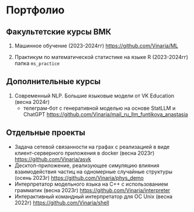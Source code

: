 # Портфолио

## Факультетские курсы ВМК
1. Машинное обучение (2023-2024гг) https://github.com/Vinaria/ML
   
3. Практикум по математической статистике на языке R (2023-2024гг) папка `ms_practice`


## Дополнительные курсы
1. Современный NLP. Большие языковые модели от VK Education (весна 2024г)
   - телеграм-бот с генеративной моделью на основе StatLLM и ChatGPT https://github.com/Vinaria/mail_ru_llm_funtikova_anastasia


## Отдельные проекты
- Задача сетевой связанности на графах с реализацией в виде клиент-серверного приложения в docker (весна 2023г) https://github.com/Vinaria/asvk
- Десктоп-приложение, реализующее симуляцию влияния взаимодействия частиц на одномерные случайные структуры (осень 2023г) https://github.com/Vinaria/phys_demo
- Интерпретатор модельного языка на C++ с использованием грамматик (весна 2023г) https://github.com/Vinaria/interpreter
- Интерактивный командный интерпретатор для ОС Unix (весна 2022г) https://github.com/Vinaria/shell
